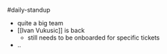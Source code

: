 #daily-standup

- quite a big team
- [[Ivan Vukusic]] is back
	- still needs to be onboarded for specific tickets
- ..
